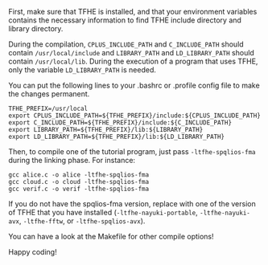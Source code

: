 First, make sure that TFHE is installed, and that your environment 
variables contains the
necessary information to find TFHE include directory and library
directory.

During the compilation, `CPLUS_INCLUDE_PATH` and `C_INCLUDE_PATH` should
contain `/usr/local/include` and `LIBRARY_PATH` and
`LD_LIBRARY_PATH` should contain `/usr/local/lib`.
During the execution of a program that uses TFHE, only the variable 
`LD_LIBRARY_PATH` is needed.

You can put the following lines to your .bashrc or .profile config file
to make the changes permanent.

```
TFHE_PREFIX=/usr/local
export CPLUS_INCLUDE_PATH=${TFHE_PREFIX}/include:${CPLUS_INCLUDE_PATH}
export C_INCLUDE_PATH=${TFHE_PREFIX}/include:${C_INCLUDE_PATH}
export LIBRARY_PATH=${TFHE_PREFIX}/lib:${LIBRARY_PATH}
export LD_LIBRARY_PATH=${TFHE_PREFIX}/lib:${LD_LIBRARY_PATH}
```

Then, to compile one of the tutorial program, just pass
`-ltfhe-spqlios-fma` during the linking phase. For instance:

```
gcc alice.c -o alice -ltfhe-spqlios-fma
gcc cloud.c -o cloud -ltfhe-spqlios-fma
gcc verif.c -o verif -ltfhe-spqlios-fma
```

If you do not have the spqlios-fma version, replace with one of the version of
TFHE that you have installed (`-ltfhe-nayuki-portable`, `-ltfhe-nayuki-avx`,
`-ltfhe-fftw`, or `-ltfhe-spqlios-avx`).

You can have a look at the Makefile for other compile options!

Happy coding!

